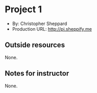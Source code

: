 # Project 1
+ By: Christopher Sheppard
+ Production URL: <http://pi.sheppify.me>

## Outside resources
None.

## Notes for instructor
None.
